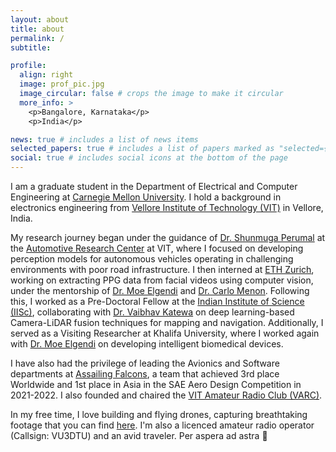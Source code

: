 ```yaml
---
layout: about
title: about
permalink: /
subtitle:

profile:
  align: right
  image: prof_pic.jpg
  image_circular: false # crops the image to make it circular
  more_info: >
    <p>Bangalore, Karnataka</p>
    <p>India</p>

news: true # includes a list of news items
selected_papers: true # includes a list of papers marked as "selected={true}"
social: true # includes social icons at the bottom of the page
---
```


I am a graduate student in the Department of Electrical and Computer Engineering at [Carnegie Mellon University](https://www.cmu.edu/). I hold a background in electronics engineering from [Vellore Institute of Technology (VIT)](https://vit.ac.in/) in Vellore, India.

My research journey began under the guidance of [Dr. Shunmuga Perumal](https://vitdirectory.vit.ac.in/page/faculty/16385#about) at the [Automotive Research Center](https://rf.vit.ac.in/Research/labs/8) at VIT, where I focused on developing perception models for autonomous vehicles operating in challenging environments with poor road infrastructure. I then interned at [ETH Zurich](https://ethz.ch/en.html), working on extracting PPG data from facial videos using computer vision, under the mentorship of [Dr. Moe Elgendi](https://ae.linkedin.com/in/elgendi) and [Dr. Carlo Menon](https://www.carlomenon.it/). Following this, I worked as a Pre-Doctoral Fellow at the [Indian Institute of Science (IISc)](http://iisc.ac.in), collaborating with [Dr. Vaibhav Katewa](https://cps.iisc.ac.in/faculty/vaibhav/) on deep learning-based Camera-LiDAR fusion techniques for mapping and navigation. Additionally, I served as a Visiting Researcher at Khalifa University, where I worked again with [Dr. Moe Elgendi](https://ae.linkedin.com/in/elgendi) on developing intelligent biomedical devices.


I have also had the privilege of leading the Avionics and Software departments at [Assailing Falcons](https://www.assailingfalcons.in), a team that achieved 3rd place Worldwide and 1st place in Asia in the SAE Aero Design Competition in 2021-2022. I also founded and chaired the [VIT Amateur Radio Club (VARC)](https://vitarc.github.io).

In my free time, I love building and flying drones, capturing breathtaking footage that you can find [here](https://sakshambhutani.xyz/blog/tag/drone/). I'm also a licenced amateur radio operator (Callsign: VU3DTU) and an avid traveler. Per aspera ad astra 💫